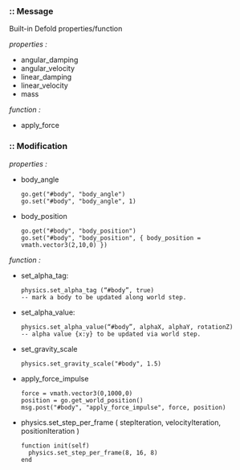 ### :: Message 
Built-in Defold properties/function 

*properties :*

- angular_damping 	
- angular_velocity 	
- linear_damping 	
- linear_velocity 	
- mass

*function :*
- apply_force

### :: Modification  

*properties :*
- body_angle

      go.get("#body", "body_angle")  
      go.set("#body", "body_angle", 1)

- body_position

      go.get("#body", "body_position")  
      go.set("#body", "body_position", { body_position = vmath.vector3(2,10,0) })

*function :*

- set_alpha_tag: 

      physics.set_alpha_tag (“#body”, true)
      -- mark a body to be updated along world step.

- set_alpha_value: 

      physics.set_alpha_value(“#body”, alphaX, alphaY, rotationZ)
      -- alpha value {x:y} to be updated via world step.

- set_gravity_scale

      physics.set_gravity_scale("#body", 1.5)

- apply_force_impulse
 
      force = vmath.vector3(0,1000,0)
      position = go.get_world_position()
      msg.post("#body", "apply_force_impulse", force, position)

- physics.set_step_per_frame ( stepIteration, velocityIteration, positionIteration )

      function init(self)
        physics.set_step_per_frame(8, 16, 8)
      end
